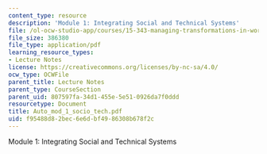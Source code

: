```yaml
---
content_type: resource
description: 'Module 1: Integrating Social and Technical Systems'
file: /ol-ocw-studio-app/courses/15-343-managing-transformations-in-work-organizations-and-society-spring-2002/f95488d82bec6e6dbf4986308b678f2c_Auto_mod_1_socio_tech.pdf
file_size: 386380
file_type: application/pdf
learning_resource_types:
- Lecture Notes
license: https://creativecommons.org/licenses/by-nc-sa/4.0/
ocw_type: OCWFile
parent_title: Lecture Notes
parent_type: CourseSection
parent_uid: 807597fa-34d1-455e-5e51-0926da7f0ddd
resourcetype: Document
title: Auto_mod_1_socio_tech.pdf
uid: f95488d8-2bec-6e6d-bf49-86308b678f2c
---
```

Module 1: Integrating Social and Technical Systems